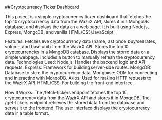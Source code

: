 ##Cryptocurrency Ticker Dashboard


This project is a simple cryptocurrency ticker dashboard that fetches the top 10 cryptocurrency data from the WazirX API, stores it in a MongoDB database, and displays the data on a web page. It is built using Node.js, Express, MongoDB, and vanilla HTML/CSS/JavaScript.

Features:
Fetches live cryptocurrency data (name, last price, buy/sell rates, volume, and base unit) from the WazirX API.
Stores the top 10 cryptocurrencies in a MongoDB database.
Displays the stored data on a simple webpage.
Includes a button to manually refresh the cryptocurrency data.
Technologies Used:
Node.js: Handles the backend logic and API requests.
Express: Framework for building server-side routes.
MongoDB: Database to store the cryptocurrency data.
Mongoose: ODM for connecting and interacting with MongoDB.
Axios: Used for making HTTP requests to the WazirX API.
HTML/CSS: For building the front-end interface.


How It Works:
The /fetch-tickers endpoint fetches the top 10 cryptocurrency data from the WazirX API and stores it in MongoDB.
The /get-tickers endpoint retrieves the stored data from the database and serves it to the frontend.
The user interface displays the cryptocurrency data in a table format.
